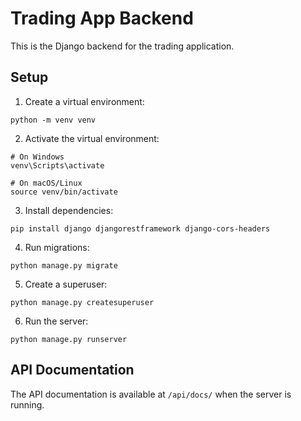 
# Trading App Backend

This is the Django backend for the trading application.

## Setup

1. Create a virtual environment:
```
python -m venv venv
```

2. Activate the virtual environment:
```
# On Windows
venv\Scripts\activate

# On macOS/Linux
source venv/bin/activate
```

3. Install dependencies:
```
pip install django djangorestframework django-cors-headers
```

4. Run migrations:
```
python manage.py migrate
```

5. Create a superuser:
```
python manage.py createsuperuser
```

6. Run the server:
```
python manage.py runserver
```

## API Documentation

The API documentation is available at `/api/docs/` when the server is running.
